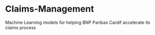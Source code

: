 # Claims-Management
Machine Learning models for helping BNP Paribas Cardif accelerate its claims process
